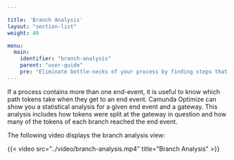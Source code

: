 ```yaml
---

title: 'Branch Analysis'
layout: "section-list"
weight: 40

menu:
  main:
    identifier: "branch-analysis"
    parent: "user-guide"
    pre: "Eliminate bottle-necks of your process by finding steps that take longer than a specified target value"
---
```


If a process contains more than one end-event, it is useful to know which path tokens take when they get to an end event. Camunda Optimize can show you a statistical analysis for a given end event and a gateway. This analysis includes how tokens were split at the gateway in question and how many of the tokens of each branch reached the end event.

The following video displays the branch analysis view:

{{< video src="../video/branch-analysis.mp4" title="Branch Analysis" >}}
